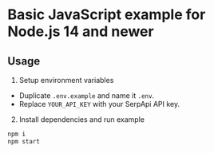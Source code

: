 # Basic JavaScript example for Node.js 14 and newer

## Usage

1. Setup environment variables

- Duplicate `.env.example` and name it `.env`.
- Replace `YOUR_API_KEY` with your SerpApi API key.

2. Install dependencies and run example

```bash
npm i
npm start
```
